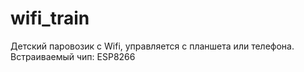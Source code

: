 # wifi_train
Детский паровозик с Wifi, управляется с планшета или телефона. Встраиваемый чип: ESP8266
